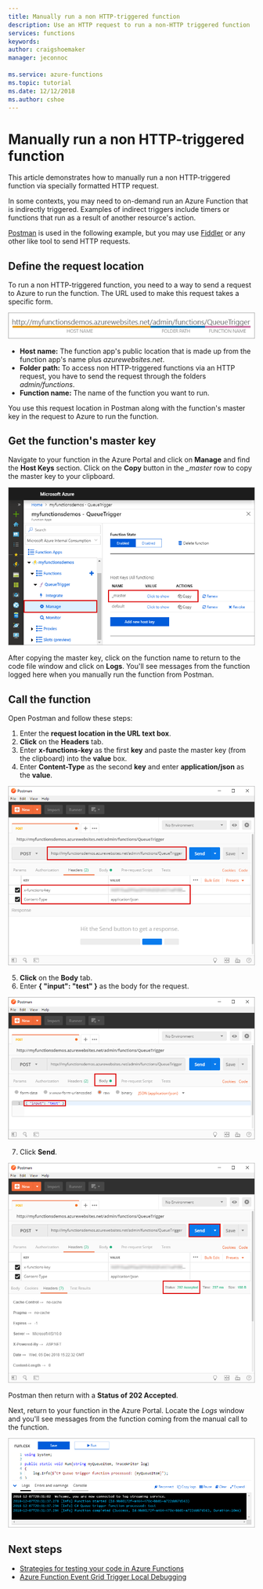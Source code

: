 ```yaml
---
title: Manually run a non HTTP-triggered function
description: Use an HTTP request to run a non-HTTP triggered function
services: functions
keywords: 
author: craigshoemaker
manager: jeconnoc

ms.service: azure-functions
ms.topic: tutorial
ms.date: 12/12/2018
ms.author: cshoe
---
```


# Manually run a non HTTP-triggered function

This article demonstrates how to manually run a non HTTP-triggered function via specially formatted HTTP request.

In some contexts, you may need to on-demand run an Azure Function that is indirectly triggered.  Examples of indirect triggers include timers or functions that run as a result of another resource's action. 

[Postman](https://www.getpostman.com/) is used in the following example, but you may use [Fiddler](https://www.telerik.com/fiddler) or any other like tool to send HTTP requests.

## Define the request location

To run a non HTTP-triggered function, you need to a way to send a request to Azure to run the function. The URL used to make this request takes a specific form.

![Define the request location: host name + folder path + function name](./media/functions-manually-run-non-http/azure-functions-admin-url-anatomy.png)

- **Host name:** The function app's public location that is made up from the function app's name plus *azurewebsites.net*.
- **Folder path:** To access non HTTP-triggered functions via an HTTP request, you have to send the request through the folders *admin/functions*.
- **Function name:** The name of the function you want to run.

You use this request location in Postman along with the function's master key in the request to Azure to run the function.

## Get the function's master key

Navigate to your function in the Azure Portal and click on **Manage** and find the **Host Keys** section. Click on the **Copy** button in the *_master* row to copy the master key to your clipboard.

![Copy master key from Function Management screen](./media/functions-manually-run-non-http/azure-portal-functions-master-key.png)

After copying the master key, click on the function name to return to the code file window and click on **Logs**. You'll see messages from the function logged here when you manually run the function from Postman.

## Call the function

Open Postman and follow these steps:

1. Enter the **request location in the URL text box**. 
2. **Click** on the **Headers** tab.
3. Enter **x-functions-key** as the first **key** and paste the master key (from the clipboard) into the **value** box.
4. Enter **Content-Type** as the second **key** and enter **application/json** as the **value**.

![Postman headers settings](./media/functions-manually-run-non-http/functions-manually-run-non-http-headers.png)

5. **Click** on the **Body** tab.
6. Enter **{ "input": "test" }** as the body for the request.

![Postman body settings](./media/functions-manually-run-non-http/functions-manually-run-non-http-body.png)

7. Click **Send**.

![Sending a request with Postman](./media/functions-manually-run-non-http/functions-manually-run-non-http-send.png)

Postman then return with a **Status of 202 Accepted**.

Next, return to your function in the Azure Portal. Locate the *Logs* window and you'll see messages from the function coming from the manual call to the function.

![Function log results from manual call](./media/functions-manually-run-non-http/azure-portal-function-log.png)

## Next steps

- [Strategies for testing your code in Azure Functions](./functions-test-a-function.md)
- [Azure Function Event Grid Trigger Local Debugging](./functions-debug-event-grid-trigger-local.md)